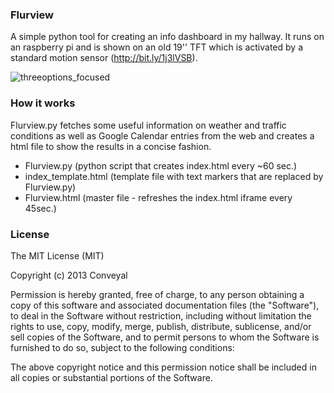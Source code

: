 ### Flurview
A simple python tool for creating an info dashboard in my hallway. It runs on an raspberry pi and is shown on an old 19'' TFT which is activated by a standard motion sensor (http://bit.ly/1j3lVSB).

![threeoptions_focused](https://dl.dropboxusercontent.com/u/2193334/Screenshot_Flurview.png)

### How it works

Flurview.py fetches some useful information on weather and traffic conditions as well as Google Calendar entries from the web and creates a html file to show the results in a concise fashion.

- Flurview.py (python script that creates index.html every ~60 sec.)
- index_template.html (template file with text markers that are replaced by Flurview.py)
- Flurview.html (master file - refreshes the index.html iframe every 45sec.)

### License

The MIT License (MIT)

Copyright (c) 2013 Conveyal

Permission is hereby granted, free of charge, to any person obtaining a copy of
this software and associated documentation files (the "Software"), to deal in
the Software without restriction, including without limitation the rights to
use, copy, modify, merge, publish, distribute, sublicense, and/or sell copies of
the Software, and to permit persons to whom the Software is furnished to do so,
subject to the following conditions:

The above copyright notice and this permission notice shall be included in all
copies or substantial portions of the Software.
